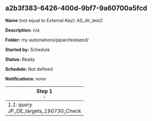 ## a2b3f383-6426-400d-9bf7-9a60700a5fcd

**Name** (not equal to External Key)**:** AS_dir_test2

**Description:** n/a

**Folder:** my automations/japan/testsend/

**Started by:** Schedule

**Status:** Ready

**Schedule:** Not defined

**Notifications:** _none_


| Step 1<br>_<small>-</small>_ |
| --- |
| _1.1: query_<br>JP_DE_targets_190730_Check |
